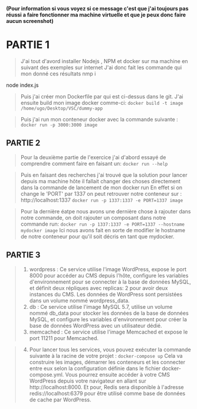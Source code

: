 **(Pour information si vous voyez si ce message c'est que j'ai toujours pas réussi a faire fonctionner ma machine virtuelle et que je peux donc faire aucun screenshot)**
# PARTIE 1
> J'ai tout d'avord installer Nodejs , NPM et docker sur ma machine en suivant des exemples sur internet
J'ai donc fait les commande qui mon donné ces résultats
nmp i

node index.js

> Puis j'ai créer mon Dockerfile par qui est ci-dessus  dans le git.
J'ai ensuite build mon image docker comme-ci:
`docker build -t image /home/ugo/Desktop/VSC/dummy-app`




> Puis j'ai run mon conteneur docker avec la commande suivante :
`docker run -p 3000:3000 image`




## PARTIE 2
> Pour la deuxième partie de l'exercice j'ai d'abord essayé de comprendre comment faire en faisant un:
`docker run --help`



> Puis en faisant des recherches j'ai trouvé que la solution pour lancer depuis ma machine hôte il fallait changer
des choses directement dans la commande de lancement de mon docker run 
En effet si on change le 'PORT' par 1337 on peut retrouver notre conteneur sur : http://localhost:1337
`docker run -p 1337:1337 -e PORT=1337 image`

>  Pour la dernière éatpe nous avons une dernière chose à rajouter dans notre commande, on doit rajouter un composant dans notre commande run:
`docker run -p 1337:1337 -e PORT=1337 --hostname mydocker image`
Ici nous avons fait en sorte de modifier le hostname de notre conteneur pour qu'il soit décris en tant que mydocker.


## PARTIE 3
> 1. wordpress : Ce service utilise l'image WordPress, expose le port 8000 pour accéder au CMS depuis l'hôte, configure les variables d'environnement pour se connecter à la base de données MySQL, et définit deux répliques avec replicas: 2 pour avoir deux instances du CMS. Les données de WordPress sont persistées dans un volume nommé wordpress_data.
> 2. db : Ce service utilise l'image MySQL 5.7, utilise un volume nommé db_data pour stocker les données de la base de données MySQL, et configure les variables d'environnement pour créer la base de données WordPress avec un utilisateur dédié.
> 3. memcached : Ce service utilise l'image Memcached et expose le port 11211 pour Memcached.

> 4. Pour lancer tous les services, vous pouvez exécuter la commande suivante à la racine de votre projet :
`docker-compose up`
> Cela va construire les images, démarrer les conteneurs et les connecter entre eux selon la configuration définie dans le fichier docker-compose.yml. Vous pourrez ensuite accéder à votre CMS WordPress depuis votre navigateur en allant sur http://localhost:8000.
> Et pour, Redis sera disponible à l'adresse redis://localhost:6379 pour être utilisé comme base de données de cache par WordPress.













